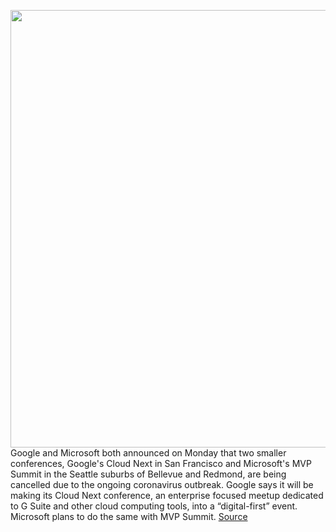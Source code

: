 <img src='https://cdn.vox-cdn.com/thumbor/L_tzUEvQQy-ZznWkjGhXpN2VB_M=/0x0:2040x1360/1200x800/filters:focal(857x517:1183x843)/cdn.vox-cdn.com/uploads/chorus_image/image/66420474/acastro_180130_1777_0003.0.jpg' width='700px' /><br/>
Google and Microsoft both announced on Monday that two smaller conferences, Google's Cloud Next in San Francisco and Microsoft's MVP Summit in the Seattle suburbs of Bellevue and Redmond, are being cancelled due to the ongoing coronavirus outbreak. Google says it will be making its Cloud Next conference, an enterprise focused meetup dedicated to G Suite and other cloud computing tools, into a “digital-first” event. Microsoft plans to do the same with MVP Summit.
<a href='https://www.theverge.com/2020/3/2/21162185/google-microsoft-io-2020-build-tech-conference-coronavirus'> Source <a/>